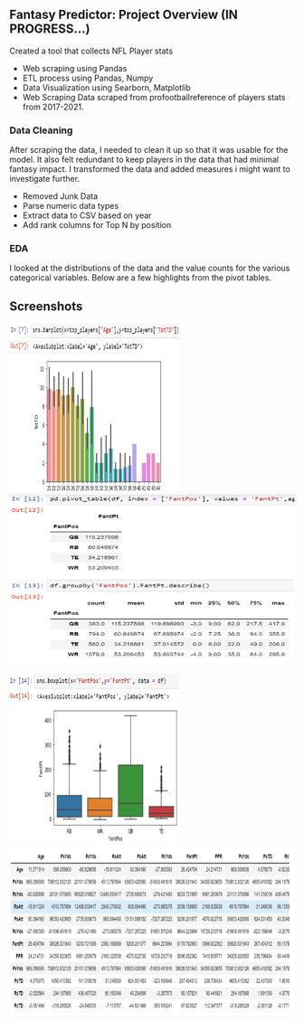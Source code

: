 ## Fantasy Predictor: Project Overview (IN PROGRESS...)
Created a tool that collects NFL Player stats
- Web scraping using Pandas
- ETL process using Pandas, Numpy
- Data Visualization using Searborn, Matplotlib
- Web Scraping
Data scraped from profootballreference of players stats from 2017-2021.

### Data Cleaning
After scraping the data, I needed to clean it up so that it was usable for the model. It also felt redundant to keep players in the data that had minimal fantasy impact. I transformed the data and added measures i might want to investigate further.

- Removed Junk Data
- Parse numeric data types
- Extract data to CSV based on year
- Add rank columns for Top N by position
### EDA
I looked at the distributions of the data and the value counts for the various categorical variables. Below are a few highlights from the pivot tables.
## Screenshots

<img src="https://github.com/Joshduncan89/fantasy_football_stats/blob/master/screenshots/Screenshot6.png?raw=true" width="300" height="300">      <img src="https://github.com/Joshduncan89/fantasy_football_stats/blob/master/screenshots/Screenshot7.png?raw=true" width="600" height="300">

<img src="https://github.com/Joshduncan89/fantasy_football_stats/blob/master/screenshots/Screenshot8.png?raw=true" width="300" height="300">      <img src="https://github.com/Joshduncan89/fantasy_football_stats/blob/master/screenshots/Screenshot9.png?raw=true" width="600" height="300">

